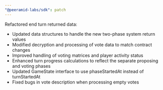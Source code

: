 ```yaml
---
"@peeramid-labs/sdk": patch
---
```


Refactored end turn returned data:
- Updated data structures to handle the new two-phase system return values
- Modified decryption and processing of vote data to match contract changes
- Improved handling of voting matrices and player activity status
- Enhanced turn progress calculations to reflect the separate proposing and voting phases
- Updated GameState interface to use phaseStartedAt instead of turnStartedAt
- Fixed bugs in vote description when processing empty votes
